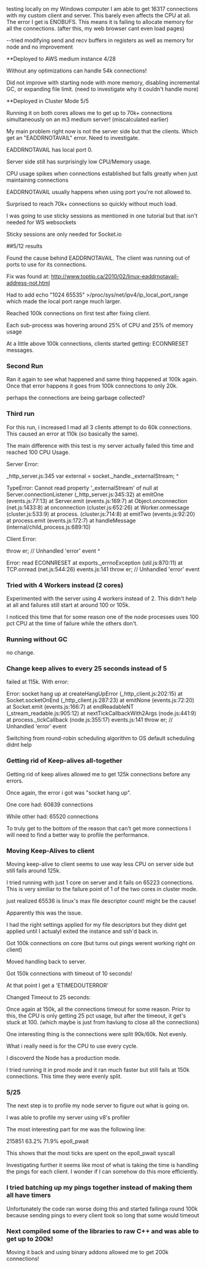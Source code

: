 testing locally on my Windows computer I am able to get 16317 connections with my custom client and server. This barely even affects the CPU at all. The error I get is ENOBUFS. This means it is failing to allocate memory for all the connections. (after this, my web browser cant even load pages)

--tried modifying send and recv buffers in registers as well as memory for node and no improvement 

**Deployed to AWS medium instance 4/28

Without any optimizations can handle 54k connections!

Did not improve with starting node with more memory, disabling incremental GC, or expanding file limit. (need to investigate why it couldn't handle more)

**Deployed in Cluster Mode 5/5

Running it on both cores allows me to get up to 70k+ connections simultaneously on an m3 medium server! (miscalculated earlier)

My main problem right now is not the server side but that the clients. Which get an "EADDRNOTAVAIL" error. Need to investigate.

EADDRNOTAVAIL has local port 0.

Server side still has surprisingly low CPU/Memory usage.

CPU usage spikes when connections established but falls greatly when just maintaining connections

EADDRNOTAVAIL usually happens when using port you're not allowed to.

Surprised to reach 70k+ connections so quickly without much load. 

I was going to use sticky sessions as mentioned in one tutorial but that isn't needed for WS websockets

Sticky sessions are only needed for Socket.io


##5/12 results

Found the cause behind EADDRNOTAVAIL. The client was running out of ports to use for its connections.

Fix was found at: http://www.toptip.ca/2010/02/linux-eaddrnotavail-address-not.html

Had to add echo "1024 65535" >/proc/sys/net/ipv4/ip_local_port_range which made the local port range much larger.

Reached 100k connections on first test after fixing client.

Each sub-process was hovering around 25% of CPU and 25% of memory usage

At a little above 100k connections, clients started getting: ECONNRESET messages.

### Second Run

Ran it again to see what happened and same thing happened at 100k again. Once that error happens it goes from 100k connections to only 20k.

perhaps the connections are being garbage collected?

### Third run

For this run, i increased I mad all 3 clients attempt to do 60k connections. This caused an error at 110k (so basically the same). 

The main difference with this test is my server actually failed this time and reached 100 CPU Usage.

Server Error:

_http_server.js:345
  var external = socket._handle._externalStream;
                               ^

TypeError: Cannot read property '_externalStream' of null
    at Server.connectionListener (_http_server.js:345:32)
    at emitOne (events.js:77:13)
    at Server.emit (events.js:169:7)
    at Object.onconnection (net.js:1433:8)
    at onconnection (cluster.js:652:26)
    at Worker.onmessage (cluster.js:533:9)
    at process.<anonymous> (cluster.js:714:8)
    at emitTwo (events.js:92:20)
    at process.emit (events.js:172:7)
    at handleMessage (internal/child_process.js:689:10)

Client Error: 

throw er; // Unhandled 'error' event
      ^

Error: read ECONNRESET
    at exports._errnoException (util.js:870:11)
    at TCP.onread (net.js:544:26)
events.js:141
      throw er; // Unhandled 'error' event

### Tried with 4 Workers instead (2 cores)

Experimented with the server using 4 workers instead of 2. This didn't help at all and failures still start at around 100 or 105k.

I noticed this time that for some reason one of the node processes uses 100 pct CPU at the time of failure while the others don't.

### Running without GC 

no change.

### Change keep alives to every 25 seconds instead of 5

failed at 115k. With error:

Error: socket hang up
    at createHangUpError (_http_client.js:202:15)
    at Socket.socketOnEnd (_http_client.js:287:23)
    at emitNone (events.js:72:20)
    at Socket.emit (events.js:166:7)
    at endReadableNT (_stream_readable.js:905:12)
    at nextTickCallbackWith2Args (node.js:441:9)
    at process._tickCallback (node.js:355:17)
events.js:141
      throw er; // Unhandled 'error' event


Switching from round-robin scheduling algorithm to OS default scheduling didnt help

### Getting rid of Keep-alives all-together

Getting rid of keep alives allowed me to get 125k connections before any errors. 

Once again, the error i got was "socket hang up".

One core had: 60839 connections

While other had: 65520 connections

To truly get to the bottom of the reason that can't get more connections I will need to find a better way to profile the performance.

### Moving Keep-Alives to client

Moving keep-alive to client seems to use way less CPU on server side but still fails around 125k.

I tried running with just 1 core on server and it fails on 65223 connections. This is very similiar to the failure point of 1 of the two cores in cluster mode.

just realized 65536 is linux's max file descriptor count! might be the cause!

Apparently this was the issue. 

I had the right settings applied for my file descriptors but they didnt get applied until I actualyl exited the instance and ssh'd back in.

Got 100k connections on core (but turns out pings werent working right on client)

Moved handling back to server.

Got 150k connections with timeout of 10 seconds!

At that point I get a 'ETIMEDOUTERROR'

Changed Timeout to 25 seconds:

Once again at 150k, all the connections timeout for some reason. Prior to this, the CPU is only getting 25 pct usage, but after the timeout, it get's stuck at 100. (which maybe is just from haviung to close all the connections)

One interesting thing is the connections were split 90k/60k. Not evenly.

What i really need is for the CPU to use every cycle.

I discoverd the Node has a production mode.

I tried running it in prod mode and it ran much faster but still fails at 150k connections. This time they were evenly split.

### 5/25

The next step is to profile my node server to figure out what is going on.

I was able to profile my server using v8's profiler

The most interesting part for me was the following line:

 215851   63.2%   71.9%  epoll_pwait

 This shows that the most ticks are spent on the epoll_pwait syscall

 Investigating further it seems like most of what is taking the time is handling the pings for each client. I wonder if I can somehow do this more efficiently.

 ### I tried batching up my pings together instead of making them all have timers

 Unfortunately the code ran worse doing this and started failinga round 100k because sending pings to every client took so long that some would timeout

### Next compiled some of the libraries to raw C++ and was able to get up to 200k!

 Moving it back and using binary addons allowed me to get 200k connections! 
